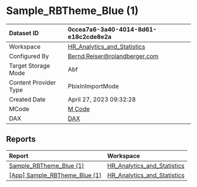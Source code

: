 



# Sample_RBTheme_Blue (1)

|Dataset ID|0ccea7a6-3a40-4014-8d61-e18c2cde8e2a|
| :--- | :--- |
|Workspace|[HR_Analytics_and_Statistics](../Workspaces/HR_Analytics_and_Statistics.md)|
|Configured By|Bernd.Reiser@rolandberger.com|
|Target Storage Mode|Abf|
|Content Provider Type|PbixInImportMode|
|Created Date|April 27, 2023 09:32:28|
|MCode|[M Code](./Sample_RBTheme_Blue-(1)/mcode.md)|
|DAX|[DAX](./Sample_RBTheme_Blue-(1)/dax.md)|

## Reports

|Report|Workspace|
| :--- | :--- |
|[Sample_RBTheme_Blue (1)](../Reports/Sample_RBTheme_Blue-(1).md)|[HR_Analytics_and_Statistics](../Workspaces/HR_Analytics_and_Statistics.md)|
|[[App] Sample_RBTheme_Blue (1)](../Reports/[App]-Sample_RBTheme_Blue-(1).md)|[HR_Analytics_and_Statistics](../Workspaces/HR_Analytics_and_Statistics.md)|
